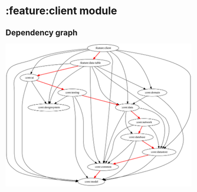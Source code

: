 # :feature:client module
## Dependency graph
![Dependency graph](../../docs/images/graphs/dep_graph_feature_client.svg)
